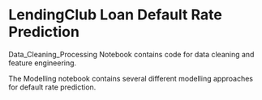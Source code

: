 # LendingClub Loan Default Rate Prediction
Data_Cleaning_Processing Notebook contains code for data cleaning and feature engineering.

The Modelling notebook contains several different modelling approaches for default rate prediction.
